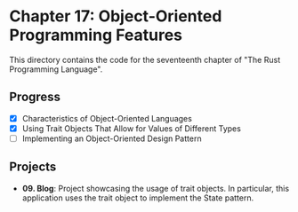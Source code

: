 # Chapter 17: Object-Oriented Programming Features

This directory contains the code for the seventeenth chapter of "The Rust
Programming Language".

## Progress

- [x] Characteristics of Object-Oriented Languages
- [x] Using Trait Objects That Allow for Values of Different Types
- [ ] Implementing an Object-Oriented Design Pattern

## Projects

- **09. Blog**: Project showcasing the usage of trait objects. In particular,
  this application uses the trait object to implement the State pattern.
